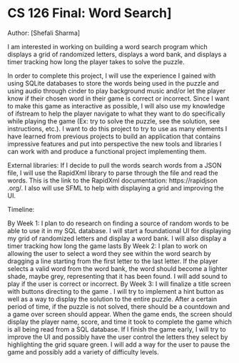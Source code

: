 # CS 126 Final: Word Search]

Author: [Shefali Sharma]

I am interested in working on building a word search program 
which displays a grid of randomized letters, displays a word 
bank, and displays a timer tracking how long the player takes 
to solve the puzzle.

In order to complete this project, I will use the experience 
I gained with using SQLite databases to store the words being 
used in the puzzle and using audio through cinder to play 
background music and/or let the player know if their chosen 
word in their game is correct or incorrect. Since I want to 
make this game as interactive as possible, I will also use my 
knowledge of ifstream to help the player navigate to what they 
want to do specifically while playing the game (Ex: try to solve 
the puzzle, see the solution, see instructions, etc.). I want 
to do this project to try to use as many elements I have learned 
from previous projects to build an application that contains 
impressive features and put into perspective the new tools and 
libraries I can work with and produce a functional project implementing them.

External libraries: If I decide to pull the words search words from a JSON
file, I will use the RapidXml library to parse through the file and read the
words. This is the link to the RapidXml documentation: https://rapidjson
.org/. I also will use SFML to help with displaying a grid and improving
the UI.

Timeline:

By Week 1: I plan to do research on finding a source of random words 
to be able to use it in my SQL database. I will start a foundational 
UI for displaying my grid of randomized letters and display a word bank. 
I will also display a timer tracking how long the game lasts
By Week 2: I plan to work on allowing the user to select a word they 
see within the word search by dragging a line starting from the first 
letter to the last letter. If the player selects a valid word from the 
word bank, the word should become a lighter shade, maybe grey, representing 
that it has been found. I will add sound to play if the user is correct or 
incorrect.
By Week 3: I will finalize a title screen with buttons directing to the game 
. I will try to implement a hint button as well as a way to display the 
solution to the entire puzzle. After a certain period of time, if the 
puzzle is not solved, there should be a countdown and a game over screen 
should appear. When the game ends, the screen should display the player 
name, score, and time it took to complete the game which is all being 
read from a SQL database.
If I finish the game early, I will try to improve the UI and possibly 
have the user control the letters they select by highlighting the grid 
square green. I will add a way for the user to pause the game and possibly 
add a variety of difficulty levels.